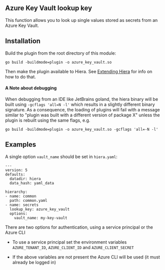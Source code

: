 ## Azure Key Vault lookup key

This function allows you to look up single values stored as secrets from an Azure Key Vault.

## Installation
Build the plugin from the root directory of this module:
```
go build -buildmode=plugin -o azure_key_vault.so
```
Then make the plugin available to Hiera. See
[Extending Hiera](https://github.com/lyraproj/hiera#Extending-Hiera) for info on how to do that.

#### A Note about debugging
When debugging from an IDE like JetBrains goland, the hiera binary will be built using `-gcflags 'all=N -l'` which
results in a slightly different binary signature. As a consequence, the loading of plugins will fail with a message
similar to "plugin was built with a different version of package X" unless the plugin is rebuilt using the same flags,
e.g.
```
go build -buildmode=plugin -o azure_key_vault.so -gcflags 'all=-N -l'
```

## Examples
A single option `vault_name` should be set in `hiera.yaml`:

    ---
    version: 5
    defaults:
      datadir: hiera
      data_hash: yaml_data

    hierarchy:
    - name: common
      path: common.yaml
    - name: secrets
      lookup_key: azure_key_vault
      options:
        vault_name: my-key-vault

There are two options for authentication, using a service principal or the Azure CLI

* To use a service principal set the environment variables `AZURE_TENANT_ID`, `AZURE_CLIENT_ID` and `AZURE_CLIENT_SECRET`

* If the above variables are not present the Azure CLI will be used (it must already be logged in)
